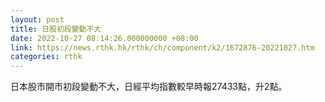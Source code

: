 ```yaml
---
layout: post
title: 日股初段變動不大
date: 2022-10-27 08:14:26.000000000 +08:00
link: https://news.rthk.hk/rthk/ch/component/k2/1672876-20221027.htm
categories: rthk
---
```


日本股市開市初段變動不大，日經平均指數較早時報27433點，升2點。
